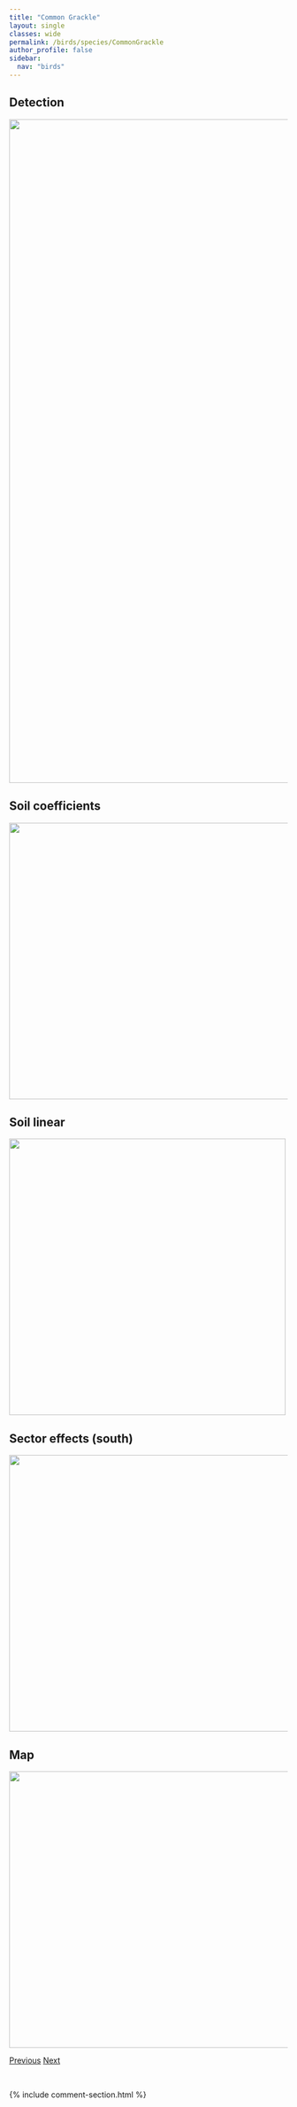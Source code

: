 ```yaml
---
title: "Common Grackle"
layout: single
classes: wide
permalink: /birds/species/CommonGrackle
author_profile: false
sidebar:
  nav: "birds"
---
```


<h2>Detection</h2>

<a href="https://drive.google.com/uc?export=view&id=1tTQU35-N8Ugb4nhnhKWOdJuKieyCt3co">
<img src="https://drive.google.com/uc?export=view&id=1tTQU35-N8Ugb4nhnhKWOdJuKieyCt3co" height = "1200" width = "800">
</a>

<h2>Soil coefficients</h2>

<a href="https://drive.google.com/uc?export=view&id=1TqVipzKSnQS_ED13JM8gVT3EQvd4aSon">
<img src="https://drive.google.com/uc?export=view&id=1TqVipzKSnQS_ED13JM8gVT3EQvd4aSon" height = "500" width = "1000">
</a>

<h2>Soil linear</h2>

<a href="https://drive.google.com/uc?export=view&id=1lNIRaBU85GdvCmSwV5BMTBzmFyy3W2ts">
<img src="https://drive.google.com/uc?export=view&id=1lNIRaBU85GdvCmSwV5BMTBzmFyy3W2ts" height = "500" width = "500">
</a>

<h2>Sector effects (south)</h2>

<a href="https://drive.google.com/uc?export=view&id=1JreV2Jb-M_lRnIQCnBK0HNYDDzP5poAH">
<img src="https://drive.google.com/uc?export=view&id=1JreV2Jb-M_lRnIQCnBK0HNYDDzP5poAH" height = "500" width = "1000">
</a>

<h2>Map</h2>

<a href="https://drive.google.com/uc?export=view&id=1VoGauFm0LWjilBXqLRFbG8MfQdvW0B5A">
<img src="https://drive.google.com/uc?export=view&id=1VoGauFm0LWjilBXqLRFbG8MfQdvW0B5A" height = "500" width = "1500">
</a>

<a href="/birds/species/CommonGoldeneye/" class="pagination--pager" title="Common Goldeneye">Previous</a> <a href="/birds/species/CommonLoon/" class="pagination--pager" title="Common Loon">Next</a>

<p>&nbsp;</p>

{% include comment-section.html %}
